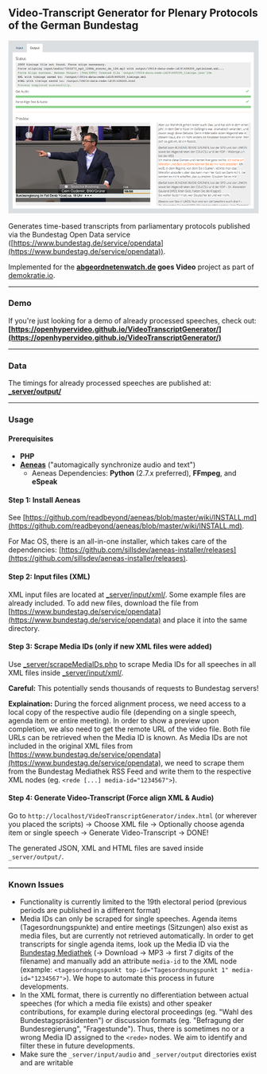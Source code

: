 ## Video-Transcript Generator for Plenary Protocols of the German Bundestag

![Application Screenshot](_client/img/screenshot.png?raw=true)

Generates time-based transcripts from parliamentary protocols published via the Bundestag Open Data service ([https://www.bundestag.de/service/opendata](https://www.bundestag.de/service/opendata)).

Implemented for the **[abgeordnetenwatch.de](https://abgeordnetenwatch.de) goes Video** project as part of [demokratie.io](https://demokratie.io/gewinnerprojekte/).

-------------

### Demo

If you're just looking for a demo of already processed speeches, check out:
**[https://openhypervideo.github.io/VideoTranscriptGenerator/](https://openhypervideo.github.io/VideoTranscriptGenerator/)**

-------------

### Data

The timings for already processed speeches are published at:
**[_server/output/](_server/output/)**

-------------

### Usage

#### Prerequisites

* **PHP**
* [**Aeneas**](https://www.readbeyond.it/aeneas/) ("automagically synchronize audio and text")
    * Aeneas Dependencies: **Python** (2.7.x preferred), **FFmpeg**, and **eSpeak**

#### Step 1: Install Aeneas

See [https://github.com/readbeyond/aeneas/blob/master/wiki/INSTALL.md](https://github.com/readbeyond/aeneas/blob/master/wiki/INSTALL.md).

For Mac OS, there is an all-in-one installer, which takes care of the dependencies: [https://github.com/sillsdev/aeneas-installer/releases](https://github.com/sillsdev/aeneas-installer/releases).

#### Step 2: Input files (XML)

XML input files are located at [_server/input/xml/](_server/input/xml/). Some example files are already included. To add new files, download the file from  [https://www.bundestag.de/service/opendata](https://www.bundestag.de/service/opendata) and place it into the same directory.

#### Step 3: Scrape Media IDs (only if new XML files were added)

Use [_server/scrapeMediaIDs.php](_server/scrapeMediaIDs.php) to scrape Media IDs for all speeches in all XML files inside [_server/input/xml/](_server/input/xml/).

**Careful:** This potentially sends thousands of requests to Bundestag servers!

**Explaination:**
During the forced alignment process, we need access to a local copy of the respective audio file (depending on a single speech, agenda item or entire meeting). In order to show a preview upon completion, we also need to get the remote URL of the video file. Both file URLs can be retrieved when the Media ID is known. As Media IDs are not included in the original XML files from [https://www.bundestag.de/service/opendata](https://www.bundestag.de/service/opendata), we need to scrape them from the Bundestag Mediathek RSS Feed and write them to the respective XML nodes (eg. `<rede [...] media-id="1234567">`).

#### Step 4: Generate Video-Transcript (Force align XML & Audio)

Go to `http://localhost/VideoTranscriptGenerator/index.html` (or wherever you placed the scripts) -> Choose XML file -> Optionally choose agenda item or single speech -> Generate Video-Transcript -> DONE!

The generated JSON, XML and HTML files are saved inside `_server/output/`.

-----------------

### Known Issues

- Functionality is currently limited to the 19th electoral period (previous periods are published in a different format)
- Media IDs can only be scraped for single speeches. Agenda items (Tagesordnungspunkte) and entire meetings (Sitzungen) also exist as media files, but are currently not retrieved automatically. In order to get transcripts for single agenda items, look up the Media ID via the [Bundestag Mediathek](https://www.bundestag.de/mediathek) (-> Download -> MP3 -> first 7 digits of the filename) and manually add an attribute `media-id` to the XML node (example: `<tagesordnungspunkt top-id="Tagesordnungspunkt 1" media-id="1234567">`). We hope to automate this process in future developments.
- In the XML format, there is currently no differentiation between actual speeches (for which a media file exists) and other speaker contributions, for example during electoral proceedings (eg. "Wahl des Bundestagspräsidenten") or discussion formats (eg. "Befragung der Bundesregierung", "Fragestunde"). Thus, there is sometimes no or a wrong Media ID assigned to the `<rede>` nodes. We aim to identify and filter these in future developments.
- Make sure the `_server/input/audio` and `_server/output` directories exist and are writable
